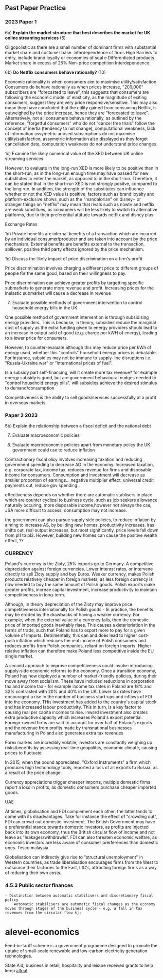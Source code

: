 ## Past Paper Practice
### 2023 Paper 1

6a) **Explain the market structure that best describes the market for UK online streaming services** (5)

Oligopolistic as there are a small number of dominant firms with substantial market share and customer base.
Interdependence of firms
High Barriers to entry, include brand loyalty or economies of scal e
Differentiated products
Market share in excess of 25%
Non-price competition
Interdependence

6b) **Do Netflix consumers behave rationally?** (10)

Economic rationality is when consumers aim to maximise utility/satisfaction.
Consumers do behave rationally as when prices increase, "200,000" subscribers are "forecasted to leave", this suggests that consumers are following the economic model of elasticity, as the magnitude of exiting consumers, suggest they are very price responsive/sensitive. This may also mean they have concluded that the utility gained from consuming Netflix, is outweighed by the price increase, hence they are "forecasted to leave".
Alternatively, not all consumers behave rationally, as outlined by the reference, "forgetful consumers" who do not "cancel free trials" follow the concept of inertia (tendency to not change),
  computational weakness, lack of information assymetric
  unused subscriptions do not maximise utility/satisfaction, assymetric information also displayed as they forget cancellation date, computation weakness do not understand price changes.

1c) Examine the likely numerical value of the XED between UK online streaming services

However, to evaluate in the long-run XED is more likely to be positive than in the short-run, as in the long-run enough time may have passed for new substitutes to enter the market, as opposed to in the short-run. Therefore, it can be stated that in the short-run XED is not strongly positve, compared to the long run. In addition, the strength of the substitutes can influence whether or not the XED value is positive, factors such as brand loyalty and platform-exclusive shows, such as the "mandalorian" on disney+ or stranger things on "netflix" may mean that rivals such as nowtv and netflix are weak substitues, as consumers will be less likely to switch to alternative platforms, due to their preferential attitude towards netflix and disney plus

Exchange Rates

1d) Private benefits are internal benefits of a transaction which are incurred by an individual consumer/producer and are taken into account by the price mechanism.
External benefits are benefits external to the transaction, spillover, positive third party effects ignored by the price mechanism.

1e) Discuss the likely impact of price discrimination on a firm's profit

Price discrimination involves charging a different price to different groups of people for the same good, based on their willingness to pay.

Price discrimination can achieve greater profits by targetting specific submarkets to generate more revenue and profit.
Increasing prices for the inelastic submarket will cause a decrease in revenue

7) Evaluate possible methods of government intervention to control household energy bills in the UK

One possible method of government intervention is through subsidising energy providers.
This is because, in theory, subsidies reduce the marginal cost of supply as the extra funding given to energy providers should lead to an increase in output sold of good (e.g. charge per kWH of energy), leading to a lower price for consumers.

However, to counter-evaluate although this may reduce price per kWh of energy used, whether this "controls" household energy prices is debatable. For instance, subsidies may not be immune to supply-line disruptions i.e. "Russia-Ukraine war" or "international prices of fuel".


Is a subsidy part self-financing, will it create more tax revenue?
for example energy subsidy is good, but are government behavioural nudges needed to "control household energy pills", will subsidies achieve the desired stimulus to demand/consumption

Competitiveness is the ability to sell goods/services successfully at a profit in overseas markets.

### Paper 2 2023

5b) Explain the relationship between a fiscal deficit and the national debt

7) Evaluate macroeconomic policies

8) Evaluate macroeconomic policies apart from monetary policy the UK government could use to reduce inflation

Contractionary fiscal olicy involves increasing taxation and reducing government spending to decrease AD in the economy. Increased taxation, e.g. corporate tax, income tax, reduces revenue for firms and disposable income for consumers. Consumption and investment will decrease as smaller proportion of earnings...  negative multiplier effect, universal credit payments cut, reduce gov spending..


effectiveness depends on whether there are automatic stablisers in place which are counter cyclical to business cycle, such as job seekers allowance naturally occuring, more disposable income,however not always the cae, JSA more difficult to access, consumption may not increase.

the government can also pursue supply side policies, to reduce inflation by aiming to increase AS, by building new homes, productivity increases, lras shifts out, real output increases, but most significantly, price levels fall down from pl1 to pl2. However, building new homes can cause the positive wealth effect, ??


### CURRENCY

Poland's currency is the Zloty,
25% exports go to Germany.
A competitive depreciation against foreign currencies.
Lower interest rates, or intervene directly to sell Zloty supply and buy Euros.
Weaker currency, makes Polish products relatively cheaper in foreign markets, as less foreign currency is now needed to buy the same amount of Polish goods.
Polish exports make greater profits, increae capital investment, increase productivity to maintain competitiveness in long-term.

Although, in theory depreciation of the Zloty may improve price competitiveness internationally for Polish goods - In practice, the benefits may be eroded by the drawbacks of having a weaker currency. For example, when the external value of a currency falls, then the domestic price of imported goods inevitably rises. This causes a deterioriation in the terms of trade, such that Poland has to export more to pay for a given volume of imports. Detrimentally, this can and does lead to higher cost-push inflation which reduces the real income of Polish consumers and reduces profits from Polish companies, reliant on foreign imports. Higher relative inflation can therefore make Poland less competitive inside the EU single market.

A second approach to improve competitiveness could involve introducing  supply-side economic reforms to the economy. Once a transition economy, Poland has now deployed a number of market-friendly policies, during their move away from socialism. These have included reductions in corporation tax and income tax - for example income tax rates in Poland are 18% and 32% contrasted with 20% and 40% in the UK. Lower tax rates have encouraged a rise in the number of business start-ups and inflows of FDI into the economy. THis investment has added to the country's capital stock and has increased labour productivity. This in turn, is a key factor to causing real per capita incomes to rise. Inward investment also creates extra productive capacity which increases Poland's export potential. Foreign-owned firms are said to account for over half of Poland’s exports and the revenue from profits made by transnational businesses manufacturing in Poland also generates extra tax revenues



Forex markes are incredibly volatile, investors are constantly weighing up risks/benefits by assessing real-time geopolitcs, economic climate, causing prices to fluctuate

In 2015, when the pound appreciated, "Oxford Instruments" a firm which produces high techonology tools, reported a loss of all exports to Russia, as a result of the price change.

Currency appreciations trigger cheaper imports, multiple domestic firms report a loss in profits, as domestic consumers purchase cheaper imported goods.

UAE


At times, globalisation and FDI complement each other, the latter tends to come with its disadvantages. Take for instance the effect of "crowding out", FDI can crowd out domestic investment.
The British Government may have a preferential stance towards domestic investors, as profits are injected back into its own economy, thus the British circular flow of income and not leave as "leakages/withdrawls". FDI can also threaten economic welfare, as economic investors are less aware of consumer prerferences than domestic ones. Tesco malaysia.

Globalisation can indirectly give rise to "structural unemployment" in Western countries, as trade liberalisation encourages firms from the West to outsource their factories to the East, LIC's, attracting foreign firms as a way of reducing their own costs.

### 4.5.3 Public sector finances

    - Distinction between automatic stabilisers and discretionary fiscal policy
        Automatic stabilisers are automatic fiscal changes as the economy moves through stages of the business cycle - e.g. a fall in tax revenues from the circular flow kj:
# alevel-economics





Feed-in-tariff scheme is a government programme designed to promote the uptake of small-scale renewable and low-carbon electricity generation technologies.

State Aid, business in retail, hospitality and leisure received grants to help keep [afloat](afloat)
